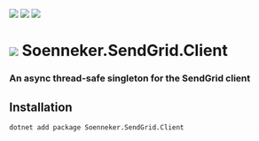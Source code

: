 [![](https://img.shields.io/nuget/v/soenneker.sendgrid.client.svg?style=for-the-badge)](https://www.nuget.org/packages/soenneker.sendgrid.client/)
[![](https://img.shields.io/github/actions/workflow/status/soenneker/soenneker.sendgrid.client/publish-package.yml?style=for-the-badge)](https://github.com/soenneker/soenneker.sendgrid.client/actions/workflows/publish-package.yml)
[![](https://img.shields.io/nuget/dt/soenneker.sendgrid.client.svg?style=for-the-badge)](https://www.nuget.org/packages/soenneker.sendgrid.client/)

# ![](https://user-images.githubusercontent.com/4441470/224455560-91ed3ee7-f510-4041-a8d2-3fc093025112.png) Soenneker.SendGrid.Client
### An async thread-safe singleton for the SendGrid client

## Installation

```
dotnet add package Soenneker.SendGrid.Client
```
